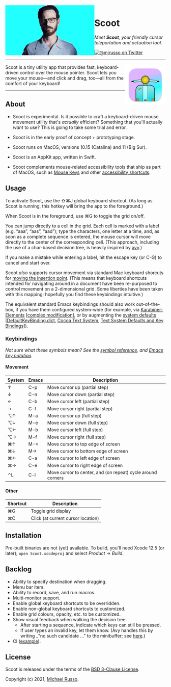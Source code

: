 <img align="left" alt="Scoot" src="./Assets/header.png" width="280" />

# Scoot

_Meet **Scoot**, your friendly cursor teleportation and actuation tool._

<a href="https://twitter.com/mjrusso" title="@mjrusso on Twitter"><img src="https://img.shields.io/badge/twitter-@mjrusso-blue.svg" alt="@mjrusso on Twitter"></a>

---

<img align="right" width="128" alt="Scoot App Icon" src="./Scoot/Assets.xcassets/AppIcon.appiconset/512.png" />

Scoot is a tiny utility app that provides fast, keyboard-driven control over the mouse pointer. Scoot lets you move your mouse—and click and drag, too—all from the comfort of your keyboard!

---

## About

* Scoot is experimental. Is it possible to craft a keyboard-driven mouse movement utility that's _actually_ efficient? Something that you'll actually _want_ to use? This is going to take some trial and error.

* Scoot is in the early proof of concept + prototyping stage.

* Scoot runs on MacOS, versions 10.15 (Catalina) and 11 (Big Sur).

* Scoot is an AppKit app, written in Swift.

* Scoot complements mouse-related accessibility tools that ship as part of MacOS, such as [Mouse Keys][mouse-keys] and other [accessibility shortcuts][mac-accessibility-shortcuts].

## Usage

To activate Scoot, use the ⇧⌘J global keyboard shortcut. (As long as Scoot is running, this hotkey will bring the app to the foreground.)

When Scoot is in the foreground, use ⌘G to toggle the grid on/off.

You can jump directly to a cell in the grid. Each cell is marked with a label (e.g. “aaa”, “aas”, “aad”); type the characters, one letter at a time, and, as soon as a complete sequence is entered, the mouse cursor will move directly to the center of the corresponding cell. (This approach, including the use of a char-based decision tree, is heavily inspired by [avy][avy].)

If you make a mistake while entering a label, hit the escape key (or C-G) to cancel and start over.

Scoot _also_ supports cursor movement via standard Mac keyboard shorcuts for [moving the insertion point][mac-keyboard-shortcuts-text]. (This means that keyboard shortcuts intended for navigating around in a document have been re-purposed to control movement on a 2-dimensional grid. Some liberties have been taken with this mapping; hopefully you find these keybindings intuitive.)

The equivalent standard Emacs keybindings should also work out-of-the-box, if you have them configured system-wide (for example, via [Karabiner-Elements][karabiner-elements] [[complex modification][karabiner-elements-emacs-mod]], or by augmenting the [system defaults][emacs-keyboard-shortcuts-osx] [[DefaultKeyBinding.dict][defaultkeybinding.dict], [Cocoa Text System][cocoa-text-system], [Text System Defaults and Key Bindings][apple-dev-text-system]]).

### Keybindings

_Not sure what these symbols mean? See the [symbol reference][what-are-those-mac-symbols], and [Emacs key notation][emacs-key-notation]._

#### Movement

| System | Emacs | Description                                                 |
|--------|-------|-------------------------------------------------------------|
| ↑      | C-p   | Move cursor up (partial step)                               |
| ↓      | C-n   | Move cursor down (partial step)                             |
| ←      | C-b   | Move cursor left (partial step)                             |
| →      | C-f   | Move cursor right (partial step)                            |
| ⌥↑     | M-a   | Move cursor up (full step)                                  |
| ⌥↓     | M-e   | Move cursor down (full step)                                |
| ⌥←     | M-b   | Move cursor left (full step)                                |
| ⌥→     | M-f   | Move cursor right (full step)                               |
| ⌘↑     | M-<   | Move cursor to top edge of screen                           |
| ⌘↓     | M->   | Move cursor to bottom edge of screen                        |
| ⌘←     | C-a   | Move cursor to left edge of screen                          |
| ⌘→     | C-e   | Move cursor to right edge of screen                         |
| ⌃L     | C-l   | Move cursor to center, and (on repeat) cycle around corners |

#### Other

| Shortcut | Description                        |
|----------|------------------------------------|
| ⌘G       | Toggle grid display                |
| ⌘C       | Click (at current cursor location) |

## Installation

Pre-built binaries are not (yet) available. To build, you'll need Xcode 12.5 (or later); `open Scoot.xcodeproj` and select _Product_ → _Build_.

## Backlog

- Ability to specify destination when dragging.
- Menu bar item.
- Ability to record, save, and run macros.
- Multi-monitor support.
- Enable global keyboard shortcuts to be overridden.
- Enable non-global keyboard shortcuts to customized.
- Enable grid colours, opacity, etc. to be customized.
- Show visual feedback when walking the decision tree.
  - After starting a sequence, indicate which keys can still be pressed.
  - If user types an invalid key, let them know. (Avy handles this by writing _"no such candidate ..." to the minibuffer; see [here](https://github.com/abo-abo/avy/blob/e92cb37457b43336b765630dbfbea8ba4be601fa/avy.el#L474-L475).)
- CI ([example](https://betterprogramming.pub/indie-mac-app-devops-with-github-actions-b16764a3ebe7)).

## License

Scoot is released under the terms of the [BSD 3-Clause License](LICENSE).

Copyright (c) 2021, [Michael Russo](https://mjrusso.com).


[avy]: https://github.com/abo-abo/avy
[mouse-keys]: https://support.apple.com/en-ca/guide/mac-help/mh27469/mac
[mac-accessibility-shortcuts]: https://support.apple.com/en-ca/HT204434
[mac-keyboard-shortcuts]: https://support.apple.com/en-ca/HT201236
[mac-keyboard-shortcuts-text]: https://support.apple.com/en-ca/HT201236#text
[what-are-those-mac-symbols]: https://support.apple.com/en-ca/guide/mac-help/cpmh0011/mac
[emacs-key-notation]: https://www.emacswiki.org/emacs/EmacsKeyNotation
[karabiner-elements]: https://karabiner-elements.pqrs.org
[karabiner-elements-emacs-mod]: https://ke-complex-modifications.pqrs.org/#emacs_key_bindings
[emacs-keyboard-shortcuts-osx]: https://jblevins.org/log/kbd
[defaultkeybinding.dict]: https://github.com/nileshk/mac-configuration/blob/99eef47cd434fd3d6f4f1f9e2f50321f32179b88/Library/KeyBindings/DefaultKeyBinding.dict
[cocoa-text-system]: https://www.hcs.harvard.edu/~jrus/site/cocoa-text.html
[apple-dev-text-system]: https://developer.apple.com/library/archive/documentation/Cocoa/Conceptual/EventOverview/TextDefaultsBindings/TextDefaultsBindings.html
